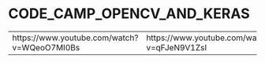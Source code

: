 # CODE_CAMP_OPENCV_AND_KERAS
<table>
  
  
<td> https://www.youtube.com/watch?v=WQeoO7MI0Bs </td>
<td> https://www.youtube.com/watch?v=qFJeN9V1ZsI </td>
</table>
